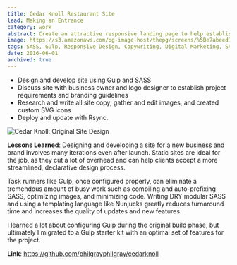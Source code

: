 ```yaml
---
title: Cedar Knoll Restaurant Site
lead: Making an Entrance
category: work
abstract: Create an attractive responsive landing page to help establish a new restaurant's brand and online presence.
image: https://s3.amazonaws.com/pg-image-host/thepg/screens/%5Be7abeed79108311a7bf9b3b91ee1e977%5D_ck.png
tags: SASS, Gulp, Responsive Design, Copywriting, Digital Marketing, SVG
date: 2016-06-01
archived: true
---
```


- Design and develop site using Gulp and SASS
- Discuss site with business owner and logo designer to establish project requirements and branding guidelines
- Research and write all site copy, gather and edit images, and created custom SVG icons
- Deploy and update with Rsync.

![Cedar Knoll: Original Site Design](https://s3.amazonaws.com/pg-image-host/thepg/screens/ckscreen.gif)

**Lessons Learned**: Designing and developing a site for a new business and brand involves many iterations even after launch. Static sites are ideal for the job, as they cut a lot of overhead and can help clients accept a more streamlined, declarative design process.

Task runners like Gulp, once configured properly, can eliminate a tremendous amount of busy work such as compiling and auto-prefixing SASS, optimizing images, and minimizing code. Writing DRY modular SASS and using a templating language like Nunjucks greatly reduces turnaround time and increases the quality of updates and new features.

I learned a lot about configuring Gulp during the original build phase, but ultimately I migrated to a Gulp starter kit with an optimal set of features for the project.

**Link**: https://github.com/philgrayphilgray/cedarknoll

